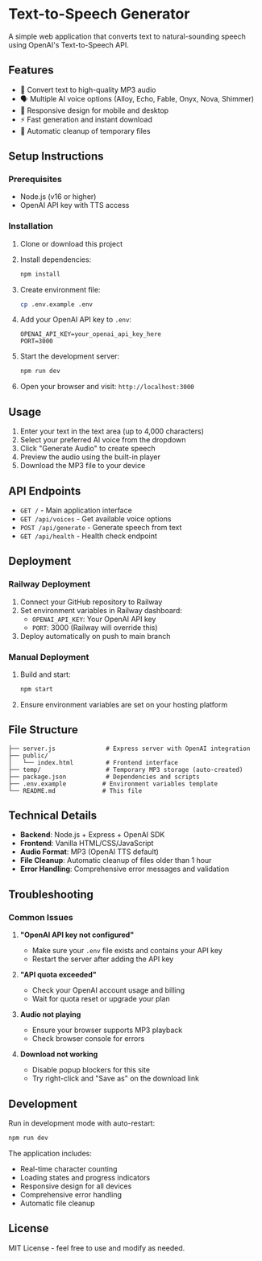 # Text-to-Speech Generator

A simple web application that converts text to natural-sounding speech using OpenAI's Text-to-Speech API.

## Features

- 🎵 Convert text to high-quality MP3 audio
- 🗣️ Multiple AI voice options (Alloy, Echo, Fable, Onyx, Nova, Shimmer)
- 📱 Responsive design for mobile and desktop
- ⚡ Fast generation and instant download
- 🧹 Automatic cleanup of temporary files

## Setup Instructions

### Prerequisites
- Node.js (v16 or higher)
- OpenAI API key with TTS access

### Installation

1. Clone or download this project
2. Install dependencies:
   ```bash
   npm install
   ```

3. Create environment file:
   ```bash
   cp .env.example .env
   ```

4. Add your OpenAI API key to `.env`:
   ```
   OPENAI_API_KEY=your_openai_api_key_here
   PORT=3000
   ```

5. Start the development server:
   ```bash
   npm run dev
   ```

6. Open your browser and visit: `http://localhost:3000`

## Usage

1. Enter your text in the text area (up to 4,000 characters)
2. Select your preferred AI voice from the dropdown
3. Click "Generate Audio" to create speech
4. Preview the audio using the built-in player
5. Download the MP3 file to your device

## API Endpoints

- `GET /` - Main application interface
- `GET /api/voices` - Get available voice options
- `POST /api/generate` - Generate speech from text
- `GET /api/health` - Health check endpoint

## Deployment

### Railway Deployment

1. Connect your GitHub repository to Railway
2. Set environment variables in Railway dashboard:
   - `OPENAI_API_KEY`: Your OpenAI API key
   - `PORT`: 3000 (Railway will override this)
3. Deploy automatically on push to main branch

### Manual Deployment

1. Build and start:
   ```bash
   npm start
   ```

2. Ensure environment variables are set on your hosting platform

## File Structure

```
├── server.js              # Express server with OpenAI integration
├── public/
│   └── index.html         # Frontend interface
├── temp/                  # Temporary MP3 storage (auto-created)
├── package.json           # Dependencies and scripts
├── .env.example          # Environment variables template
└── README.md             # This file
```

## Technical Details

- **Backend**: Node.js + Express + OpenAI SDK
- **Frontend**: Vanilla HTML/CSS/JavaScript
- **Audio Format**: MP3 (OpenAI TTS default)
- **File Cleanup**: Automatic cleanup of files older than 1 hour
- **Error Handling**: Comprehensive error messages and validation

## Troubleshooting

### Common Issues

1. **"OpenAI API key not configured"**
   - Make sure your `.env` file exists and contains your API key
   - Restart the server after adding the API key

2. **"API quota exceeded"**
   - Check your OpenAI account usage and billing
   - Wait for quota reset or upgrade your plan

3. **Audio not playing**
   - Ensure your browser supports MP3 playback
   - Check browser console for errors

4. **Download not working**
   - Disable popup blockers for this site
   - Try right-click and "Save as" on the download link

## Development

Run in development mode with auto-restart:
```bash
npm run dev
```

The application includes:
- Real-time character counting
- Loading states and progress indicators
- Responsive design for all devices
- Comprehensive error handling
- Automatic file cleanup

## License

MIT License - feel free to use and modify as needed.
